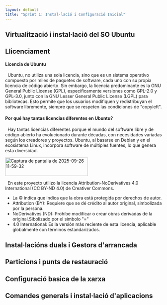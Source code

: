```yaml
---
layout: default
title: "Sprint 1: Instal·lació i Configuració Inicial"
---
```


## Virtualització i instal·lació del SO Ubuntu
## Llicenciament

#### **Licencia de Ubuntu**
&nbsp;&nbsp;Ubuntu, no utiliza una sola licencia, sino que es un sistema operativo compuesto por miles de paquetes de software, cada uno con su propia licencia de código abierto. Sin embargo, la licencia predominante es la GNU General Public License (GPL), específicamente versiones como GPL-2.0 y GPL-3.0, junto con la GNU Lesser General Public License (LGPL) para bibliotecas. Esto permite que los usuarios modifiquen y redistribuyan el software libremente, siempre que se respeten las condiciones de "copyleft".

#### **Por qué hay tantas licencias diferentes en Ubuntu?**
&nbsp;&nbsp;Hay tantas licencias diferentes porque el mundo del software libre y de código abierto ha evolucionado durante décadas, con necesidades variadas según los creadores y proyectos. Ubuntu, al basarse en Debian y en el ecosistema Linux, incorpora software de múltiples fuentes, lo que genera esta diversidad.

<img width="266" height="59" alt="Captura de pantalla de 2025-09-26 11-59-32" src="https://github.com/user-attachments/assets/5c421019-47b9-472a-a5c6-d3e65fbb23c0" />

&nbsp;&nbsp;En este proyecto utilizo la licencia Attribution-NoDerivatives 4.0 International (CC BY-ND 4.0) de Creativer Commons.
 
 - La © indica que indica que la obra está protegida por derechos de autor.
 - Attribution (BY): Requiere que se dé crédito al autor original, simbolizada por la persona.
 - NoDerivatives (ND): Prohíbe modificar o crear obras derivadas de la original.Sibolizado por el simbolo "="
 - 4.0 International: Es la versión más reciente de esta licencia, aplicable globalmente con términos estandarizados.
 
 


 

## Instal·lacións duals i Gestors d'arrancada
## Particions i punts de restauració
## Configuració basica de la xarxa
## Comandes generals i instal·lació d'aplicacions


